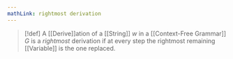 ```yaml
---
mathLink: rightmost derivation
---
```

>[!def]
>A [[Derive]]ation of a [[String]] $w$ in a [[Context-Free Grammar]] $G$ is a *rightmost* derivation if at every step the rightmost remaining [[Variable]] is the one replaced.

